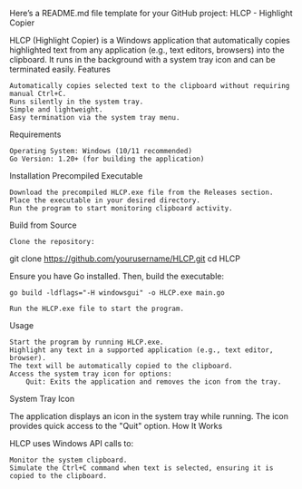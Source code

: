 Here’s a README.md file template for your GitHub project:
HLCP - Highlight Copier

HLCP (Highlight Copier) is a Windows application that automatically copies highlighted text from any application (e.g., text editors, browsers) into the clipboard. It runs in the background with a system tray icon and can be terminated easily.
Features

    Automatically copies selected text to the clipboard without requiring manual Ctrl+C.
    Runs silently in the system tray.
    Simple and lightweight.
    Easy termination via the system tray menu.

Requirements

    Operating System: Windows (10/11 recommended)
    Go Version: 1.20+ (for building the application)

Installation
Precompiled Executable

    Download the precompiled HLCP.exe file from the Releases section.
    Place the executable in your desired directory.
    Run the program to start monitoring clipboard activity.

Build from Source

    Clone the repository:

git clone https://github.com/yourusername/HLCP.git
cd HLCP

Ensure you have Go installed. Then, build the executable:

    go build -ldflags="-H windowsgui" -o HLCP.exe main.go

    Run the HLCP.exe file to start the program.

Usage

    Start the program by running HLCP.exe.
    Highlight any text in a supported application (e.g., text editor, browser).
    The text will be automatically copied to the clipboard.
    Access the system tray icon for options:
        Quit: Exits the application and removes the icon from the tray.

System Tray Icon

The application displays an icon in the system tray while running. The icon provides quick access to the "Quit" option.
How It Works

HLCP uses Windows API calls to:

    Monitor the system clipboard.
    Simulate the Ctrl+C command when text is selected, ensuring it is copied to the clipboard.
